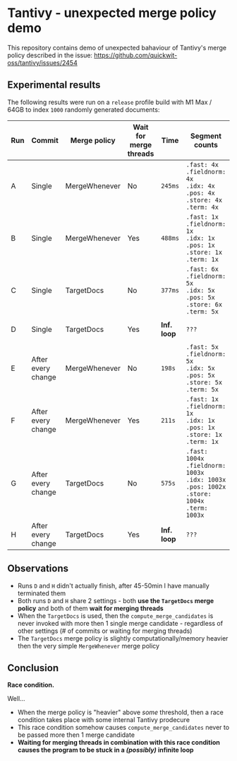 
# Tantivy - unexpected merge policy demo

This repository contains demo of unexpected bahaviour of Tantivy's merge policy described in the issue: https://github.com/quickwit-oss/tantivy/issues/2454

## Experimental results

The following results were run on a `release` profile build with M1 Max / 64GB to index `1000` randomly generated documents:

|Run|Commit|Merge policy|Wait for merge threads|Time|Segment counts|`compute_merge_candidates`|
|-|-|-|-|-|-|-|
|A|Single|MergeWhenever|No|`245ms`|`.fast: 4x`<br>`.fieldnorm: 4x`<br>`.idx: 4x`<br>`.pos: 4x`<br>`.store: 4x`<br>`.term: 4x`|**Calls: 8x**<br>`0 args: 4x`<br>`1 arg: 3x`<br>`2 args: 1x`|
|B|Single|MergeWhenever|Yes|`488ms`|`.fast: 1x`<br>`.fieldnorm: 1x`<br>`.idx: 1x`<br>`.pos: 1x`<br>`.store: 1x`<br>`.term: 1x`|**Calls: 12x**<br>`0 args: 6x`<br>`1 arg: 4x`<br>`2 args: 2x`|
|C|Single|TargetDocs|No|`377ms`|`.fast: 6x`<br>`.fieldnorm: 5x`<br>`.idx: 5x`<br>`.pos: 5x`<br>`.store: 6x`<br>`.term: 5x`|**Calls: 10x**<br>`0 args: 6x`<br>`1 arg: 4x`|
|D|Single|TargetDocs|Yes|**Inf. loop**|`???`|**Calls: >63466x**<br>`0 args: >31734x`<br>`1 arg: >31732x`|
|E|After every change|MergeWhenever|No|`198s`|`.fast: 5x`<br>`.fieldnorm: 5x`<br>`.idx: 5x`<br>`.pos: 5x`<br>`.store: 5x`<br>`.term: 5x`|**Calls: 5992x**<br>`0 args: 2282x`<br>`1 arg: 2712x`<br>`2 args: 998x`|
|F|After every change|MergeWhenever|Yes|`211s`|`.fast: 1x`<br>`.fieldnorm: 1x`<br>`.idx: 1x`<br>`.pos: 1x`<br>`.store: 1x`<br>`.term: 1x`|**Calls: 5998x**<br>`0 args: 2273x`<br>`1 arg: 2726x`<br>`2 args: 999x`|
|G|After every change|TargetDocs|No|`575s`|`.fast: 1004x`<br>`.fieldnorm: 1003x`<br>`.idx: 1003x`<br>`.pos: 1002x`<br>`.store: 1004x`<br>`.term: 1003x`|**Calls: 14548x**<br>`0 args: 8274x`<br>`1 arg: 6274x`|
|H|After every change|TargetDocs|Yes|**Inf. loop**|`???`|**Calls: >62218x**<br>`0 args: >32109x`<br>`1 arg: >30109x`|

## Observations

- Runs `D` and `H` didn't actually finish, after 45-50min I have manually terminated them
- Both runs `D` and `H` share 2 settings - both **use the `TargetDocs` merge policy** and both of them **wait for merging threads**
- When the `TargetDocs` is used, then the `compute_merge_candidates` is never invoked with more then 1 single merge candidate - regardless of other settings (# of commits or waiting for merging threads)
- The `TargetDocs` merge policy is slightly computationally/memory heavier then the very simple `MergeWhenever` merge policy

## Conclusion

**Race condition.**

Well...
- When the merge policy is "heavier" above _some_ threshold, then a race condition takes place with some internal Tantivy prodecure
- This race condition somehow causes `compute_merge_candidates` never to be passed more then 1 merge candidate
- **Waiting for merging threads in combination with this race condition causes the program to be stuck in a _(possibly)_ infinite loop**

